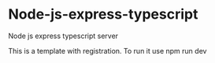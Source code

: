 # Node-js-express-typescript
Node js express typescript server

This is a template with registration. To run it use npm run dev
